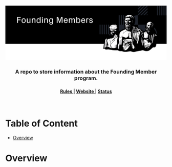 <p align="center"><img src="img/banner.png"></p>


<div align="center">
  <h3>A repo to store information about the Founding Member program.<h3>
</div>

<div align="center">
  <h4>
    <a href="/rules.md">
      Rules
    </a>
    <span> | </span>
    <a href="/roles/council-members">
      Website
    </a>
    <span> | </span>
    <a href="/status.md">
      Status
    </a>
    </a>
  </h4>
</div>
</br>

Table of Content
==

<!-- TOC START min:1 max:3 link:true asterisk:false update:true -->
- [Overview](#overview)
<!-- TOC END -->

# Overview
